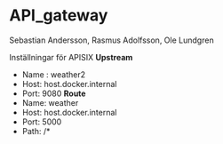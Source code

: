 # API_gateway

Sebastian Andersson, Rasmus Adolfsson, Ole Lundgren

Inställningar för APISIX
__Upstream__
- Name : weather2
- Host: host.docker.internal
- Port: 9080
__Route__
- Name: weather
- Host: host.docker.internal
- Port: 5000
- Path: /*
